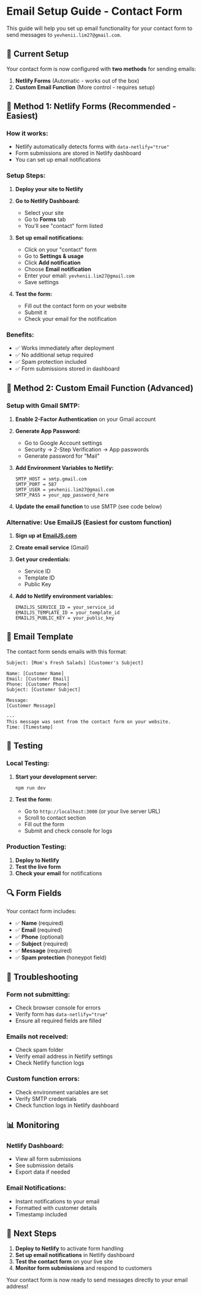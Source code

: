 # Email Setup Guide - Contact Form

This guide will help you set up email functionality for your contact form to send messages to `yevhenii.lim27@gmail.com`.

## 📧 Current Setup

Your contact form is now configured with **two methods** for sending emails:

1. **Netlify Forms** (Automatic - works out of the box)
2. **Custom Email Function** (More control - requires setup)

## 🚀 Method 1: Netlify Forms (Recommended - Easiest)

### How it works:
- Netlify automatically detects forms with `data-netlify="true"`
- Form submissions are stored in Netlify dashboard
- You can set up email notifications

### Setup Steps:

1. **Deploy your site to Netlify**
2. **Go to Netlify Dashboard:**
   - Select your site
   - Go to **Forms** tab
   - You'll see "contact" form listed

3. **Set up email notifications:**
   - Click on your "contact" form
   - Go to **Settings & usage**
   - Click **Add notification**
   - Choose **Email notification**
   - Enter your email: `yevhenii.lim27@gmail.com`
   - Save settings

4. **Test the form:**
   - Fill out the contact form on your website
   - Submit it
   - Check your email for the notification

### Benefits:
- ✅ Works immediately after deployment
- ✅ No additional setup required
- ✅ Spam protection included
- ✅ Form submissions stored in dashboard

## 🔧 Method 2: Custom Email Function (Advanced)

### Setup with Gmail SMTP:

1. **Enable 2-Factor Authentication** on your Gmail account
2. **Generate App Password:**
   - Go to Google Account settings
   - Security → 2-Step Verification → App passwords
   - Generate password for "Mail"

3. **Add Environment Variables to Netlify:**
   ```
   SMTP_HOST = smtp.gmail.com
   SMTP_PORT = 587
   SMTP_USER = yevhenii.lim27@gmail.com
   SMTP_PASS = your_app_password_here
   ```

4. **Update the email function** to use SMTP (see code below)

### Alternative: Use EmailJS (Easiest for custom function)

1. **Sign up at [EmailJS.com](https://www.emailjs.com)**
2. **Create email service** (Gmail)
3. **Get your credentials:**
   - Service ID
   - Template ID
   - Public Key

4. **Add to Netlify environment variables:**
   ```
   EMAILJS_SERVICE_ID = your_service_id
   EMAILJS_TEMPLATE_ID = your_template_id
   EMAILJS_PUBLIC_KEY = your_public_key
   ```

## 📝 Email Template

The contact form sends emails with this format:

```
Subject: [Mom's Fresh Salads] [Customer's Subject]

Name: [Customer Name]
Email: [Customer Email]
Phone: [Customer Phone]
Subject: [Customer Subject]

Message:
[Customer Message]

---
This message was sent from the contact form on your website.
Time: [Timestamp]
```

## 🧪 Testing

### Local Testing:
1. **Start your development server:**
   ```bash
   npm run dev
   ```

2. **Test the form:**
   - Go to `http://localhost:3000` (or your live server URL)
   - Scroll to contact section
   - Fill out the form
   - Submit and check console for logs

### Production Testing:
1. **Deploy to Netlify**
2. **Test the live form**
3. **Check your email** for notifications

## 🔍 Form Fields

Your contact form includes:
- ✅ **Name** (required)
- ✅ **Email** (required)
- ✅ **Phone** (optional)
- ✅ **Subject** (required)
- ✅ **Message** (required)
- ✅ **Spam protection** (honeypot field)

## 🚨 Troubleshooting

### Form not submitting:
- Check browser console for errors
- Verify form has `data-netlify="true"`
- Ensure all required fields are filled

### Emails not received:
- Check spam folder
- Verify email address in Netlify settings
- Check Netlify function logs

### Custom function errors:
- Check environment variables are set
- Verify SMTP credentials
- Check function logs in Netlify dashboard

## 📊 Monitoring

### Netlify Dashboard:
- View all form submissions
- See submission details
- Export data if needed

### Email Notifications:
- Instant notifications to your email
- Formatted with customer details
- Timestamp included

## 🎯 Next Steps

1. **Deploy to Netlify** to activate form handling
2. **Set up email notifications** in Netlify dashboard
3. **Test the contact form** on your live site
4. **Monitor form submissions** and respond to customers

Your contact form is now ready to send messages directly to your email address!
